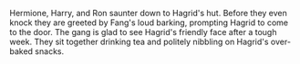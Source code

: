 Hermione, Harry, and Ron saunter down to Hagrid's hut.
Before they even knock they are greeted by Fang's loud barking, prompting Hagrid to come to the door.
The gang is glad to see Hagrid's friendly face after a tough week.
They sit together drinking tea and politely nibbling on Hagrid's over-baked snacks.